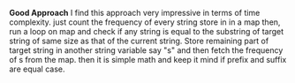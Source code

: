 **Good Approach**
I find this approach very impressive in terms of time complexity.
just count the frequency of every string store in in a map then, run a loop on map and check if any string is equal to the substring of target string of same size as that of the current string.
Store remaining part of target string in another string variable say "s" and then fetch the frequency of s from the map.
then it is simple math and keep it mind if prefix and suffix are equal case.
